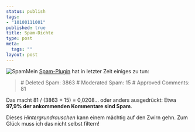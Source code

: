 ```yaml
--- 
status: publish
tags: 
- "10100111001"
published: true
title: Spam-Dichte
type: post
meta: 
  tags: ""
layout: post
---
```

<img src="/wp-content/olduploads/spam-dose.serendipityThumb.jpg" alt="Spam" class="alignright" />Mein <a href="http://www.unknowngenius.com/blog/wordpress/spam-karma">Spam-Plugin</a> hat in letzter Zeit einiges zu tun:

<blockquote># Deleted Spam: 3863
# Moderated Spam: 15
# Approved Comments: 81
</blockquote>

Das macht 81 / (3863 + 15) = 0,0208... oder anders ausgedrückt: Etwa <strong>97,9% der ankommenden Kommentare sind Spam</strong>.

Dieses <em>Hintergrundrauschen</em> kann einem mächtig auf den Zwirn gehn. Zum Glück muss ich das nicht selbst filtern!
